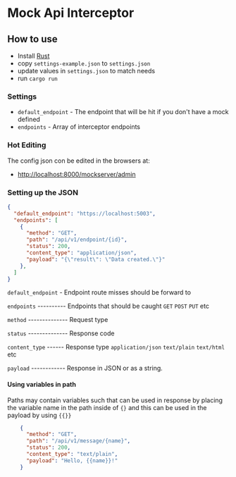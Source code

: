 # Mock Api Interceptor

## How to use

- Install [Rust](https://rustup.rs/)
- copy `settings-example.json` to `settings.json`
- update values in `settings.json` to match needs
- run `cargo run`


### Settings

- `default_endpoint` - The endpoint that will be hit if you don't have a mock defined
- `endpoints` - Array of interceptor endpoints

### Hot Editing

The config json con be edited in the browsers at:

- <http://localhost:8000/mockserver/admin>

### Setting up the JSON

```json
{
  "default_endpoint": "https://localhost:5003",
  "endpoints": [
    {
      "method": "GET",
      "path": "/api/v1/endpoint/{id}",
      "status": 200,
      "content_type": "application/json",
      "payload": "{\"result\": \"Data created.\"}"
    },
  ]
}
```

`default_endpoint` - Endpoint route misses should be forward to

`endpoints` ---------- Endpoints that should be caught `GET` `POST` `PUT` etc

`method` -------------- Request type

`status` -------------- Response code

`content_type` ------ Response type `application/json` `text/plain` `text/html` etc

`payload` ------------ Response in JSON or as a string.

#### Using variables in path

Paths may contain variables such that can be used in response by placing the variable name in the path inside of `{}` and this can be used in the payload by using `{{}}`

```json
    {
      "method": "GET",
      "path": "/api/v1/message/{name}",
      "status": 200,
      "content_type": "text/plain",
      "payload": "Hello, {{name}}!"
    }
```
